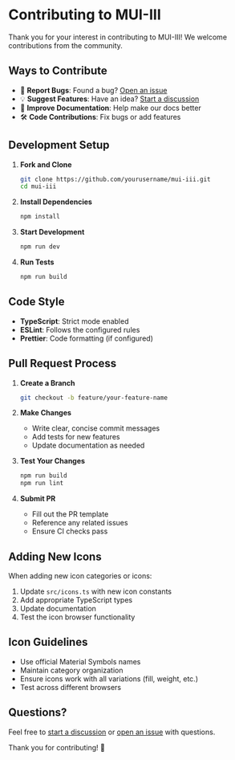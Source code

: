 # Contributing to MUI-III

Thank you for your interest in contributing to MUI-III! We welcome contributions from the community.

## Ways to Contribute

- 🐛 **Report Bugs**: Found a bug? [Open an issue](https://github.com/yourusername/mui-iii/issues)
- 💡 **Suggest Features**: Have an idea? [Start a discussion](https://github.com/yourusername/mui-iii/discussions)
- 📝 **Improve Documentation**: Help make our docs better
- 🛠️ **Code Contributions**: Fix bugs or add features

## Development Setup

1. **Fork and Clone**
   ```bash
   git clone https://github.com/yourusername/mui-iii.git
   cd mui-iii
   ```

2. **Install Dependencies**
   ```bash
   npm install
   ```

3. **Start Development**
   ```bash
   npm run dev
   ```

4. **Run Tests**
   ```bash
   npm run build
   ```

## Code Style

- **TypeScript**: Strict mode enabled
- **ESLint**: Follows the configured rules
- **Prettier**: Code formatting (if configured)

## Pull Request Process

1. **Create a Branch**
   ```bash
   git checkout -b feature/your-feature-name
   ```

2. **Make Changes**
   - Write clear, concise commit messages
   - Add tests for new features
   - Update documentation as needed

3. **Test Your Changes**
   ```bash
   npm run build
   npm run lint
   ```

4. **Submit PR**
   - Fill out the PR template
   - Reference any related issues
   - Ensure CI checks pass

## Adding New Icons

When adding new icon categories or icons:

1. Update `src/icons.ts` with new icon constants
2. Add appropriate TypeScript types
3. Update documentation
4. Test the icon browser functionality

## Icon Guidelines

- Use official Material Symbols names
- Maintain category organization
- Ensure icons work with all variations (fill, weight, etc.)
- Test across different browsers

## Questions?

Feel free to [start a discussion](https://github.com/yourusername/mui-iii/discussions) or [open an issue](https://github.com/yourusername/mui-iii/issues) with questions.

Thank you for contributing! 🎉